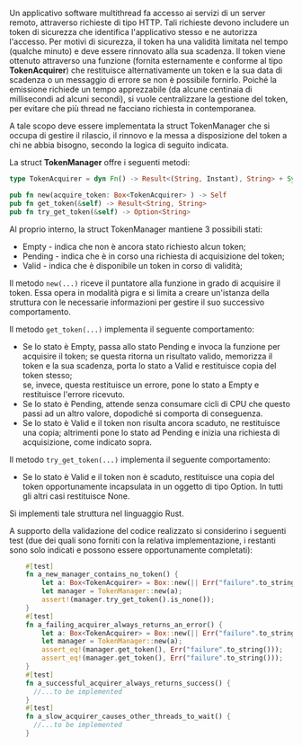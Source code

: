 Un applicativo software multithread fa accesso ai servizi di un server remoto, attraverso richieste di tipo HTTP.
Tali richieste devono includere un token di sicurezza che identifica l'applicativo stesso e ne autorizza l'accesso.
Per motivi di sicurezza, il token ha una validità limitata nel tempo (qualche minuto) e deve essere rinnovato alla sua scadenza.
Il token viene ottenuto attraverso una funzione (fornita esternamente e conforme al tipo **TokenAcquirer**) che restituisce alternativamente un token e la sua data di scadenza o un messaggio di errore se non è possibile fornirlo.
Poiché la emissione richiede un tempo apprezzabile (da alcune centinaia di millisecondi ad alcuni secondi), si vuole centralizzare la gestione del token,
per evitare che più thread ne facciano richiesta in contemporanea.

A tale scopo deve essere implementata la struct TokenManager che si occupa di gestire il rilascio, il rinnovo e la messa a disposizione del token a chi ne abbia bisogno, secondo la logica di seguito indicata.

La struct **TokenManager** offre i seguenti metodi:

```Rust
type TokenAcquirer = dyn Fn() -> Result<(String, Instant), String> + Sync;

pub fn new(acquire_token: Box<TokenAcquirer> ) -> Self
pub fn get_token(&self) -> Result<String, String>
pub fn try_get_token(&self) -> Option<String>
```

Al proprio interno, la struct TokenManager mantiene 3 possibili stati:

- Empty - indica che non è ancora stato richiesto alcun token;
- Pending - indica che è in corso una richiesta di acquisizione del token;
- Valid - indica che è disponibile un token in corso di validità;

Il metodo `new(...)` riceve il puntatore alla funzione in grado di acquisire il token. Essa opera in modalità pigra e si limita a creare un'istanza della struttura con le necessarie informazioni per gestire il suo successivo comportamento.

Il metodo `get_token(...)` implementa il seguente comportamento:

- Se lo stato è Empty, passa allo stato Pending e invoca la funzione per acquisire il token; se questa ritorna un risultato valido, memorizza il token e la sua scadenza, porta lo stato a Valid e restituisce copia del token stesso; <br>se, invece, questa restituisce un errore, pone lo stato a Empty e restituisce l'errore ricevuto.
- Se lo stato è Pending, attende senza consumare cicli di CPU che questo passi ad un altro valore, dopodiché si comporta di conseguenza.
- Se lo stato è Valid e il token non risulta ancora scaduto, ne restituisce una copia; altrimenti pone lo stato ad Pending e inizia una richiesta di acquisizione, come indicato sopra.

Il metodo `try_get_token(...)` implementa il seguente comportamento:

- Se lo stato è Valid e il token non è scaduto, restituisce una copia del token opportunamente incapsulata in un oggetto di tipo Option. In tutti gli altri casi restituisce None.

Si implementi tale struttura nel linguaggio Rust.

A supporto della validazione del codice realizzato si considerino i seguenti test (due dei quali sono forniti con la relativa implementazione, i restanti sono solo indicati e possono essere opportunamente completati):

```Rust
    #[test]
    fn a_new_manager_contains_no_token() {
        let a: Box<TokenAcquirer> = Box::new(|| Err("failure".to_string()));
        let manager = TokenManager::new(a);
        assert!(manager.try_get_token().is_none());
    }
    #[test]
    fn a_failing_acquirer_always_returns_an_error() {
        let a: Box<TokenAcquirer> = Box::new(|| Err("failure".to_string()));
        let manager = TokenManager::new(a);
        assert_eq!(manager.get_token(), Err("failure".to_string()));
        assert_eq!(manager.get_token(), Err("failure".to_string()));
    }
    #[test]
    fn a_successful_acquirer_always_returns_success() {
      //...to be implemented
    }
    #[test]
    fn a_slow_acquirer_causes_other_threads_to_wait() {
      //...to be implemented
    }
```
